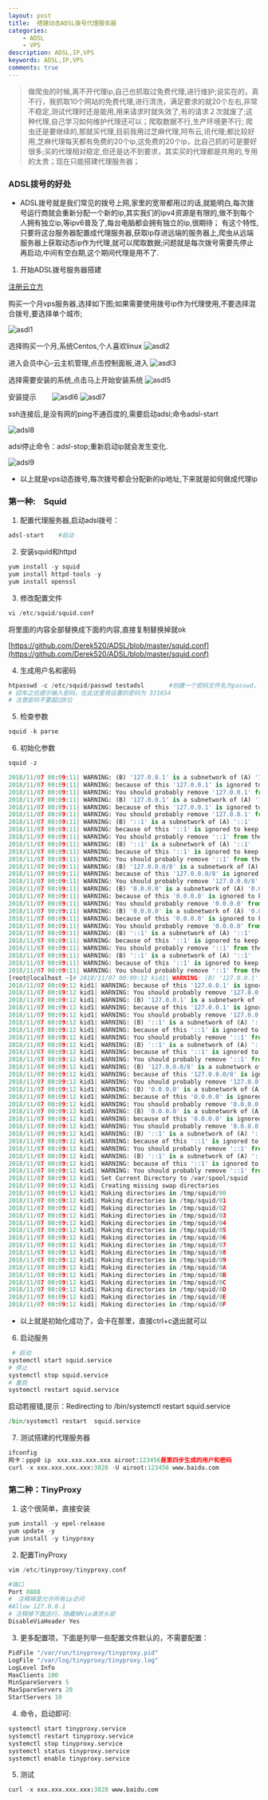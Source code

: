 ```yaml
---
layout: post
title:  搭建动态ADSL拨号代理服务器
categories: 
    - ADSL
    - VPS
description: ADSL,IP,VPS
keywords: ADSL,IP,VPS
comments: true
---
```


> 做爬虫的时候,离不开代理ip,自己也抓取过免费代理,进行维护;说实在的，真不行，我抓取10个网站的免费代理,进行清洗，满足要求的就20个左右,非常不稳定,测试代理时还是能用,用来请求时就失效了,有的请求２次就废了;这种代理,自己学习如何维护代理还可以；爬取数据不行,生产环境更不行;
爬虫还是要继续的,那就买代理,目前我用过芝麻代理,阿布云,讯代理;都比较好用,芝麻代理每天都有免费的20个ip,这免费的20个ip，比自己抓的可是要好很多;买的代理相对稳定,但还是达不到要求，其实买的代理都是共用的,专用的太贵；现在只能搭建代理服务器；

### ADSL拨号的好处

- ADSL拨号就是我们常见的拨号上网,家里的宽带都用过的话,就能明白,每次拨号运行商就会重新分配一个新的ip,其实我们的ipv4资源是有限的,做不到每个人拥有独立ip,等ipv6普及了,每台电脑都会拥有独立的ip,很期待；
有这个特性,只要将这台服务器配置成代理服务器,获取ip存进远端的服务器上,爬虫从远端服务器上获取动态ip作为代理,就可以爬取数据;问题就是每次拨号需要先停止再启动,中间有空白期,这个期间代理是用不了.

1. 开始ADSL拨号服务器搭建　　

[注册云立方](http://www.yunlifang.cn/)　　

购买一个月vps服务器,选择如下图;如果需要使用拨号ip作为代理使用,不要选择混合拨号,要选择单个城市;

![asdl1](/images/asdl/asdl_1.png)  

选择购买一个月,系统Centos,个人喜欢linux
![asdl2](/images/asdl/asdl2.png)

进入会员中心-云主机管理,点击控制面板,进入
![asdl3](/images/asdl/asdl_3.png)


选择需要安装的系统,点击马上开始安装系统
![asdl5](/images/asdl/asdl_5.png)

安装提示　　
![asdl6](/images/asdl/asdl_6.png)
![asdl7](/images/asdl/asdl_7.png)

ssh连接后,是没有网的ping不通百度的,需要启动adsl;命令adsl-start

![adsl8](/images/asdl/adsl_8.png)

adsl停止命令：adsl-stop;重新启动ip就会发生变化.  

![adsl9](/images/asdl/adsl_9.png)

* 以上就是vps动态拨号,每次拨号都会分配新的ip地址,下来就是如何做成代理ip

### 第一种:　Squid

1. 配置代理服务器,启动adsl拨号：

```python
adsl-start    #启动
```
2. 安装squid和httpd

```python
yum install -y squid
yum install httpd-tools -y
yum install openssl
```

3. 修改配置文件

```python
vi /etc/squid/squid.conf
```
将里面的内容全部替换成下面的内容,直接复制替换掉就ok  

[https://github.com/Derek520/ADSL/blob/master/squid.conf](https://github.com/Derek520/ADSL/blob/master/squid.conf)

4. 生成用户名和密码

```python
htpasswd -c /etc/squid/passwd testadsl       #创建一个密码文件名为passwd，账号名为airoot的密码文件
# 回车之后提示输入密码，在此这里我设置的密码为 321654
# 注意密码不要超过8位　
```

5. 检查参数

```python
squid -k parse
```

6. 初始化参数

```python
squid -z

2018/11/07 00:09:11| WARNING: (B) '127.0.0.1' is a subnetwork of (A) '127.0.0.1'
2018/11/07 00:09:11| WARNING: because of this '127.0.0.1' is ignored to keep splay tree searching predictable
2018/11/07 00:09:11| WARNING: You should probably remove '127.0.0.1' from the ACL named 'localhost'
2018/11/07 00:09:11| WARNING: (B) '127.0.0.1' is a subnetwork of (A) '127.0.0.1'
2018/11/07 00:09:11| WARNING: because of this '127.0.0.1' is ignored to keep splay tree searching predictable
2018/11/07 00:09:11| WARNING: You should probably remove '127.0.0.1' from the ACL named 'localhost'
2018/11/07 00:09:11| WARNING: (B) '::1' is a subnetwork of (A) '::1'
2018/11/07 00:09:11| WARNING: because of this '::1' is ignored to keep splay tree searching predictable
2018/11/07 00:09:11| WARNING: You should probably remove '::1' from the ACL named 'localhost'
2018/11/07 00:09:11| WARNING: (B) '::1' is a subnetwork of (A) '::1'
2018/11/07 00:09:11| WARNING: because of this '::1' is ignored to keep splay tree searching predictable
2018/11/07 00:09:11| WARNING: You should probably remove '::1' from the ACL named 'localhost'
2018/11/07 00:09:11| WARNING: (B) '127.0.0.0/8' is a subnetwork of (A) '127.0.0.0/8'
2018/11/07 00:09:11| WARNING: because of this '127.0.0.0/8' is ignored to keep splay tree searching predictable
2018/11/07 00:09:11| WARNING: You should probably remove '127.0.0.0/8' from the ACL named 'to_localhost'
2018/11/07 00:09:11| WARNING: (B) '0.0.0.0' is a subnetwork of (A) '0.0.0.0'
2018/11/07 00:09:11| WARNING: because of this '0.0.0.0' is ignored to keep splay tree searching predictable
2018/11/07 00:09:11| WARNING: You should probably remove '0.0.0.0' from the ACL named 'to_localhost'
2018/11/07 00:09:11| WARNING: (B) '0.0.0.0' is a subnetwork of (A) '0.0.0.0'
2018/11/07 00:09:11| WARNING: because of this '0.0.0.0' is ignored to keep splay tree searching predictable
2018/11/07 00:09:11| WARNING: You should probably remove '0.0.0.0' from the ACL named 'to_localhost'
2018/11/07 00:09:11| WARNING: (B) '::1' is a subnetwork of (A) '::1'
2018/11/07 00:09:11| WARNING: because of this '::1' is ignored to keep splay tree searching predictable
2018/11/07 00:09:11| WARNING: You should probably remove '::1' from the ACL named 'to_localhost'
2018/11/07 00:09:11| WARNING: (B) '::1' is a subnetwork of (A) '::1'
2018/11/07 00:09:11| WARNING: because of this '::1' is ignored to keep splay tree searching predictable
2018/11/07 00:09:11| WARNING: You should probably remove '::1' from the ACL named 'to_localhost'
[root@localhost ~]# 2018/11/07 00:09:12 kid1| WARNING: (B) '127.0.0.1' is a subnetwork of (A) '127.0.0.1'
2018/11/07 00:09:12 kid1| WARNING: because of this '127.0.0.1' is ignored to keep splay tree searching predictable
2018/11/07 00:09:12 kid1| WARNING: You should probably remove '127.0.0.1' from the ACL named 'localhost'
2018/11/07 00:09:12 kid1| WARNING: (B) '127.0.0.1' is a subnetwork of (A) '127.0.0.1'
2018/11/07 00:09:12 kid1| WARNING: because of this '127.0.0.1' is ignored to keep splay tree searching predictable
2018/11/07 00:09:12 kid1| WARNING: You should probably remove '127.0.0.1' from the ACL named 'localhost'
2018/11/07 00:09:12 kid1| WARNING: (B) '::1' is a subnetwork of (A) '::1'
2018/11/07 00:09:12 kid1| WARNING: because of this '::1' is ignored to keep splay tree searching predictable
2018/11/07 00:09:12 kid1| WARNING: You should probably remove '::1' from the ACL named 'localhost'
2018/11/07 00:09:12 kid1| WARNING: (B) '::1' is a subnetwork of (A) '::1'
2018/11/07 00:09:12 kid1| WARNING: because of this '::1' is ignored to keep splay tree searching predictable
2018/11/07 00:09:12 kid1| WARNING: You should probably remove '::1' from the ACL named 'localhost'
2018/11/07 00:09:12 kid1| WARNING: (B) '127.0.0.0/8' is a subnetwork of (A) '127.0.0.0/8'
2018/11/07 00:09:12 kid1| WARNING: because of this '127.0.0.0/8' is ignored to keep splay tree searching predictable
2018/11/07 00:09:12 kid1| WARNING: You should probably remove '127.0.0.0/8' from the ACL named 'to_localhost'
2018/11/07 00:09:12 kid1| WARNING: (B) '0.0.0.0' is a subnetwork of (A) '0.0.0.0'
2018/11/07 00:09:12 kid1| WARNING: because of this '0.0.0.0' is ignored to keep splay tree searching predictable
2018/11/07 00:09:12 kid1| WARNING: You should probably remove '0.0.0.0' from the ACL named 'to_localhost'
2018/11/07 00:09:12 kid1| WARNING: (B) '0.0.0.0' is a subnetwork of (A) '0.0.0.0'
2018/11/07 00:09:12 kid1| WARNING: because of this '0.0.0.0' is ignored to keep splay tree searching predictable
2018/11/07 00:09:12 kid1| WARNING: You should probably remove '0.0.0.0' from the ACL named 'to_localhost'
2018/11/07 00:09:12 kid1| WARNING: (B) '::1' is a subnetwork of (A) '::1'
2018/11/07 00:09:12 kid1| WARNING: because of this '::1' is ignored to keep splay tree searching predictable
2018/11/07 00:09:12 kid1| WARNING: You should probably remove '::1' from the ACL named 'to_localhost'
2018/11/07 00:09:12 kid1| WARNING: (B) '::1' is a subnetwork of (A) '::1'
2018/11/07 00:09:12 kid1| WARNING: because of this '::1' is ignored to keep splay tree searching predictable
2018/11/07 00:09:12 kid1| WARNING: You should probably remove '::1' from the ACL named 'to_localhost'
2018/11/07 00:09:12 kid1| Set Current Directory to /var/spool/squid
2018/11/07 00:09:12 kid1| Creating missing swap directories
2018/11/07 00:09:12 kid1| Making directories in /tmp/squid/00
2018/11/07 00:09:12 kid1| Making directories in /tmp/squid/01
2018/11/07 00:09:12 kid1| Making directories in /tmp/squid/02
2018/11/07 00:09:12 kid1| Making directories in /tmp/squid/03
2018/11/07 00:09:12 kid1| Making directories in /tmp/squid/04
2018/11/07 00:09:12 kid1| Making directories in /tmp/squid/05
2018/11/07 00:09:12 kid1| Making directories in /tmp/squid/06
2018/11/07 00:09:12 kid1| Making directories in /tmp/squid/07
2018/11/07 00:09:12 kid1| Making directories in /tmp/squid/08
2018/11/07 00:09:12 kid1| Making directories in /tmp/squid/09
2018/11/07 00:09:12 kid1| Making directories in /tmp/squid/0A
2018/11/07 00:09:12 kid1| Making directories in /tmp/squid/0B
2018/11/07 00:09:12 kid1| Making directories in /tmp/squid/0C
2018/11/07 00:09:12 kid1| Making directories in /tmp/squid/0D
2018/11/07 00:09:12 kid1| Making directories in /tmp/squid/0E
2018/11/07 00:09:12 kid1| Making directories in /tmp/squid/0F
```
* 以上就是初始化成功了，会卡在那里，直接ctrl+c退出就可以

6. 启动服务

```python
 # 启动
systemctl start squid.service
# 停止
systemctl stop squid.service
# 重启
systemctl restart squid.service
```
启动若报错,提示：Redirecting to /bin/systemctl restart  squid.service

```python
/bin/systemctl restart  squid.service
```

7. 测试搭建的代理服务器

```python
ifconfig
网卡：ppp0 ip　xxx.xxx.xxx.xxx airoot:123456是第四步生成的用户和密码
curl -x xxx.xxx.xxx.xxx:3828 -U airoot:123456 www.baidu.com
```

### 第二种：TinyProxy

1. 这个很简单，直接安装

```python
yum install -y epel-release
yum update -y
yum install -y tinyproxy
```

2. 配置TinyProxy

```python
vim /etc/tinyproxy/tinyproxy.conf

#端口
Port 8888
#　注释掉是允许所有ip访问  
#Allow 127.0.0.1 
# 注释掉下面这行，隐藏掉Via请求头部
DisableViaHeader Yes
```

3. 更多配置项，下面是列举一些配置文件默认的，不需要配置：

```python
PidFile "/var/run/tinyproxy/tinyproxy.pid"
LogFile "/var/log/tinyproxy/tinyproxy.log"
LogLevel Info
MaxClients 100
MinSpareServers 5
MaxSpareServers 20
StartServers 10
```

4. 命令，启动即可:

```python
systemctl start tinyproxy.service 
systemctl restart tinyproxy.service 
systemctl stop tinyproxy.service 
systemctl status tinyproxy.service 
systemctl enable tinyproxy.service 
```

5. 测试

```python
curl -x xxx.xxx.xxx.xxx:3828 www.baidu.com
```